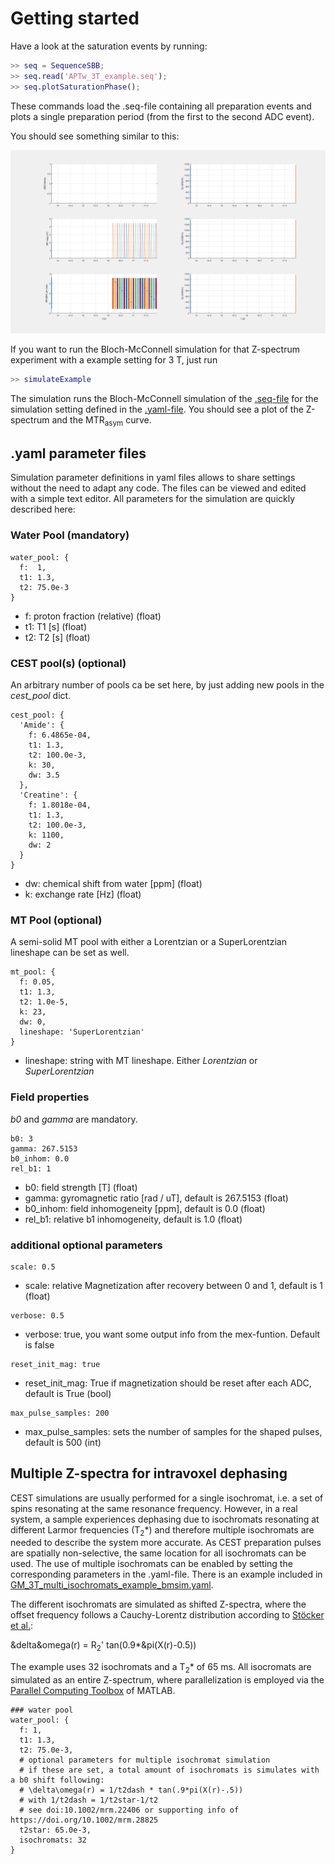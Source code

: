 # Getting started
Have a look at the saturation events by running:
```Matlab
>> seq = SequenceSBB;
>> seq.read('APTw_3T_example.seq');
>> seq.plotSaturationPhase();
```

These commands load the .seq-file containing all preparation events and plots a single preparation period (from the first to the second ADC event).

You should see something similar to this:

![APTw_3T_example](APTw_3T_example.png)

If you want to run the Bloch-McConnell simulation for that Z-spectrum experiment with a example setting for 3 T, just run
```Matlab
>> simulateExample
```

The simulation runs the Bloch-McConnell simulation of the [.seq-file](APTw_3T_example.seq) for the simulation setting defined in the [.yaml-file](GM_3T_example_bmsim.yaml). You should see a plot of the Z-spectrum and the MTR<sub>asym</sub> curve.

## .yaml parameter files
Simulation parameter definitions in yaml files allows to share settings without the need to adapt any code. The files can be viewed and edited with a simple text editor. All parameters for the simulation are quickly described here:

### Water Pool (mandatory)  
```
water_pool: {
  f:  1,
  t1: 1.3,
  t2: 75.0e-3
}
```
* f: proton fraction (relative) (float)
* t1: T1 [s] (float)
* t2: T2 [s] (float)

### CEST pool(s) (optional)
An arbitrary number of pools ca be set here, by just adding new pools in the *cest_pool* dict. 
```
cest_pool: {
  'Amide': {
    f: 6.4865e-04,
    t1: 1.3,
    t2: 100.0e-3,
    k: 30,
    dw: 3.5
  },
  'Creatine': {
    f: 1.8018e-04,
    t1: 1.3,
    t2: 100.0e-3,
    k: 1100,
    dw: 2
  }
}
```
* dw: chemical shift from water [ppm] (float)
* k: exchange rate [Hz] (float)

### MT Pool (optional)

A semi-solid MT pool with either a Lorentzian or a SuperLorentzian lineshape can be set as well. 

```
mt_pool: {
  f: 0.05,
  t1: 1.3,
  t2: 1.0e-5,
  k: 23,
  dw: 0,
  lineshape: 'SuperLorentzian'
}
```
* lineshape: string with MT lineshape. Either *Lorentzian* or *SuperLorentzian*


### Field properties 
*b0* and *gamma* are mandatory.
```
b0: 3
gamma: 267.5153
b0_inhom: 0.0
rel_b1: 1
```
* b0: field strength [T] (float)
* gamma: gyromagnetic ratio [rad / uT], default is 267.5153 (float)
* b0_inhom: field inhomogeneity [ppm], default is 0.0 (float)
* rel_b1: relative b1 inhomogeneity, default is 1.0 (float)


### additional optional parameters

```
scale: 0.5
```
* scale: relative Magnetization after recovery between 0 and 1, default is 1 (float)

```
verbose: 0.5
```
* verbose: true, you want some output info from the mex-funtion. Default is false

```
reset_init_mag: true
```
* reset_init_mag: True if magnetization should be reset after each ADC, default is True (bool)

```
max_pulse_samples: 200
```
* max_pulse_samples: sets the number of samples for the shaped pulses, default is 500 (int)

## Multiple Z-spectra for intravoxel dephasing
CEST simulations are usually performed for a single isochromat, i.e. a set of spins resonating at the same resonance frequency. However, in a real system, a sample experiences dephasing due to isochromats resonating at different Larmor frequencies (T<sub>2</sub>*) and therefore multiple isochromats are needed to describe the system more accurate. As CEST preparation pulses are spatially non-selective, the same location for all isochromats can be used. The use of multiple isochromats can be enabled by setting the corresponding parameters in the .yaml-file. There is an example included in [GM_3T_multi_isochromats_example_bmsim.yaml](GM_3T_multi_isochromats_example_bmsim.yaml). 

The different isochromats are simulated as shifted Z-spectra, where the offset frequency follows a Cauchy-Lorentz distribution according to [Stöcker et al.](https://doi.org/10.1002/mrm.22406):

&delta&omega(r) = R<sub>2</sub>' tan(0.9*&pi(X(r)-0.5))

The example uses 32 isochromats and a T<sub>2</sub>* of 65 ms. All isocromats are simulated as an entire Z-spectrum, where parallelization is employed via the [Parallel Computing Toolbox](https://de.mathworks.com/help/parallel-computing/spmd.html) of MATLAB.
```
### water pool
water_pool: {
  f: 1,
  t1: 1.3,
  t2: 75.0e-3,
  # optional parameters for multiple isochromat simulation
  # if these are set, a total amount of isochromats is simulates with a b0 shift following:
  # \delta\omega(r) = 1/t2dash * tan(.9*pi(X(r)-.5))
  # with 1/t2dash = 1/t2star-1/t2
  # see doi:10.1002/mrm.22406 or supporting info of https://doi.org/10.1002/mrm.28825 
  t2star: 65.0e-3,
  isochromats: 32
}
```
